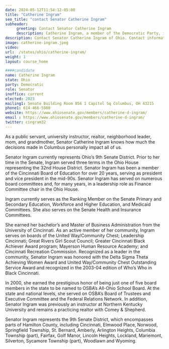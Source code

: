```yaml
---
date: 2024-05-12T11:54:12-05:00
title: "Catherine Ingram"
seo_title: "contact Senator Catherine Ingram"
subheader:
     greeting: Contact Senator Catherine Ingram
     description: Catherine Ingram, a member of the Democratic Party, is an American politician serving in the Ohio State Senate, representing District 9. She assumed office on January 1, 2023.
description: Contact Senator Catherine Ingram of Ohio. Contact information for Catherine Ingram includes email address, phone number, and mailing address.
image: catherine-ingram.jpeg
video:
url:  /states/ohio/catherine-ingram/
weight: 1
layout: course_home

####candidate
name: Catherine Ingram
state: Ohio
party: Democratic
role: Senator
inoffice: current
elected: 2023
mailing1: Senate Building Room 056 1 Capitol Sq Columbus, OH 43215
phone1: 614-466-5980
website: https://www.ohiosenate.gov/members/catherine-d-ingram/
email : https://www.ohiosenate.gov/members/catherine-d-ingram/
twitter: cingram32
---
```


As a public servant, university instructor, realtor, neighborhood leader, mom, and grandmother, Senator Catherine Ingram knows how much the decisions made in Columbus personally impact all of us.

Senator Ingram currently represents Ohio’s 9th Senate District. Prior to her time in the Senate, Ingram served three terms in the Ohio House representing the 32nd House District. Senator Ingram has been a member of the Cincinnati Board of Education for over 20 years, serving as president and vice president in the mid-90s. Senator Ingram has served on numerous board committees and, for many years, in a leadership role as Finance Committee chair in the Ohio House.

Ingram currently serves as the Ranking Member on the Senate Primary and Secondary Education, Workforce and Higher Education, and Medicaid Committees. She also serves on the Senate Health and Insurance Committees.

She earned her bachelor’s and Master of Business Administration from the University of Cincinnati. As an active member of her community, Ingram serves on boards of the United Way/Community Chest; Leadership Cincinnati; Great Rivers Girl Scout Council; Greater Cincinnati Black Achiever Award program; Mayerson Human Resource Academy; and Cincinnati Recreation Commission. Recognized as a leader in the community, Senator Ingram was honored with the Delta Sigma Theta Achieving Women Award and United Way/Community Chest Outstanding Service Award and recognized in the 2003-04 edition of Who’s Who in Black Cincinnati.

In 2000, she earned the prestigious honor of being just one of five board members in the state to be named to OSBA’s All-Ohio School Board. At the state and national levels, she served on OSBA’s Board of Trustees and Executive Committee and the Federal Relations Network. In addition, Senator Ingram was previously an instructor at Northern Kentucky University and remains a practicing realtor with Comey & Shepherd.

Senator Ingram represents the 9th Senate District, which encompasses parts of Hamilton County, including Cincinnati, Elmwood Place, Norwood, Springfield Township, St. Bernard, Amberly, Arlington Heights, Columbia Township (part), Fairfax, Golf Manor, Lincoln Heights, Lockland, Mariemont, Silverton, Sycamore Township (part), Woodlawn and Wyoming.

